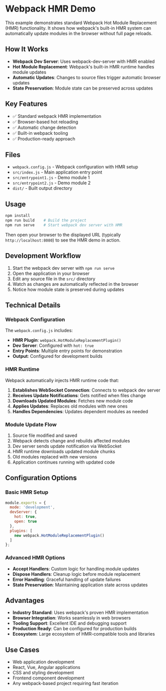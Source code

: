 # Webpack HMR Demo

This example demonstrates standard Webpack Hot Module Replacement (HMR) functionality. It shows how webpack's built-in HMR system can automatically update modules in the browser without full page reloads.

## How It Works

- **Webpack Dev Server**: Uses webpack-dev-server with HMR enabled
- **Hot Module Replacement**: Webpack's built-in HMR runtime handles module updates
- **Automatic Updates**: Changes to source files trigger automatic browser updates
- **State Preservation**: Module state can be preserved across updates

## Key Features

- ✅ Standard webpack HMR implementation
- ✅ Browser-based hot reloading
- ✅ Automatic change detection
- ✅ Built-in webpack tooling
- ✅ Production-ready approach

## Files

- `webpack.config.js` - Webpack configuration with HMR setup
- `src/index.js` - Main application entry point
- `src/entrypoint1.js` - Demo module 1
- `src/entrypoint2.js` - Demo module 2
- `dist/` - Built output directory

## Usage

```bash
npm install
npm run build    # Build the project
npm run serve    # Start webpack dev server with HMR
```

Then open your browser to the displayed URL (typically `http://localhost:8080`) to see the HMR demo in action.

## Development Workflow

1. Start the webpack dev server with `npm run serve`
2. Open the application in your browser
3. Edit any source file in the `src/` directory
4. Watch as changes are automatically reflected in the browser
5. Notice how module state is preserved during updates

## Technical Details

### Webpack Configuration

The `webpack.config.js` includes:

- **HMR Plugin**: `webpack.HotModuleReplacementPlugin()`
- **Dev Server**: Configured with `hot: true`
- **Entry Points**: Multiple entry points for demonstration
- **Output**: Configured for development builds

### HMR Runtime

Webpack automatically injects HMR runtime code that:

1. **Establishes WebSocket Connection**: Connects to webpack dev server
2. **Receives Update Notifications**: Gets notified when files change
3. **Downloads Updated Modules**: Fetches new module code
4. **Applies Updates**: Replaces old modules with new ones
5. **Handles Dependencies**: Updates dependent modules as needed

### Module Update Flow

1. Source file modified and saved
2. Webpack detects change and rebuilds affected modules
3. Dev server sends update notification via WebSocket
4. HMR runtime downloads updated module chunks
5. Old modules replaced with new versions
6. Application continues running with updated code

## Configuration Options

### Basic HMR Setup

```javascript
module.exports = {
  mode: 'development',
  devServer: {
    hot: true,
    open: true
  },
  plugins: [
    new webpack.HotModuleReplacementPlugin()
  ]
};
```

### Advanced HMR Options

- **Accept Handlers**: Custom logic for handling module updates
- **Dispose Handlers**: Cleanup logic before module replacement
- **Error Handling**: Graceful handling of update failures
- **State Preservation**: Maintaining application state across updates

## Advantages

- **Industry Standard**: Uses webpack's proven HMR implementation
- **Browser Integration**: Works seamlessly in web browsers
- **Tooling Support**: Excellent IDE and debugging support
- **Production Ready**: Can be configured for production builds
- **Ecosystem**: Large ecosystem of HMR-compatible tools and libraries

## Use Cases

- Web application development
- React, Vue, Angular applications
- CSS and styling development
- Frontend component development
- Any webpack-based project requiring fast iteration
